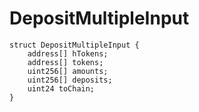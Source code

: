# DepositMultipleInput


```solidity
struct DepositMultipleInput {
    address[] hTokens;
    address[] tokens;
    uint256[] amounts;
    uint256[] deposits;
    uint24 toChain;
}
```

